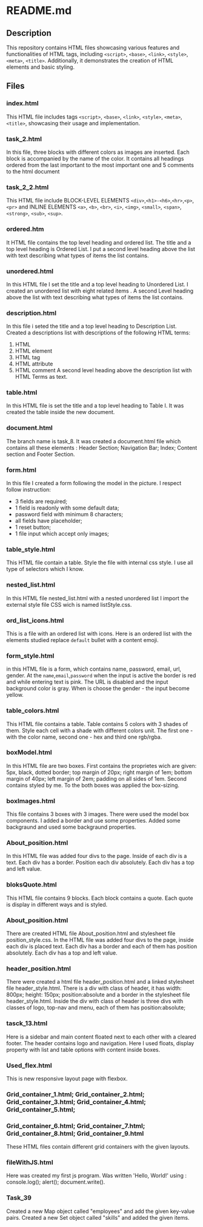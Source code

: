 # README.md

## Description

This repository contains HTML files showcasing various features and functionalities of HTML tags,
including `<script>`, `<base>`, `<link>`, `<style>`, `<meta>`, `<title>`. Additionally, it demonstrates the creation of
HTML elements and basic styling.

## Files

### index.html

This HTML file includes tags `<script>`, `<base>`, `<link>`, `<style>`, `<meta>`, `<title>`, showcasing their usage and
implementation.

### task_2.html

In this file, three blocks with different colors as images are inserted. Each block is accompanied by the name of the
color. It contains all headings ordered from the last important to the most important one and 5 comments to the html
document

### task_2_2.html

This HTML file include BLOCK-LEVEL ELEMENTS `<div>`,`<h1>-<h6>`,`<hr>`,`<p>`,`<pr>` and INLINE
ELEMENTS `<a>`, `<b>`, `<br>`, `<i>`, `<img>`, `<small>`, `<span>`, `<strong>`, `<sub>`, `<sup>`.

### ordered.htm

It HTML file contains the top level heading and ordered list. The title and a top level heading is Ordered List. I put a
second level heading above the list with text describing what types of items the list contains.

### unordered.html

In this HTML file I set the title and a top level heading to Unordered List. I created an unordered list with eight
related items . A second Level heading above the list with text describing what types of items the list contains.

### description.html

In this file i seted the title and a top level heading to Description List. Created a descriptions list with
descriptions of the following HTML terms:

1) HTML
2) HTML element
3) HTML tag
4) HTML attribute
5) HTML comment
   A second level heading above the description list with HTML Terms as text.

### table.html

In this HTML file is set the title and a top level heading to Table I. It was created the table inside the new document.

### document.html

The branch name is task_8. It was created a document.html file which contains all these elements : Header Section;
Navigation Bar; Index; Content section and Footer Section.

### form.html

In this file I created a form following the model in the picture. I respect follow instruction:

- 3 fields are required;
- 1 field is readonly with some default data;
- password field with minimum 8 characters;
- all fields have placeholder;
- 1 reset button;
- 1 file input which accept only images;

### table_style.html

This HTML file contain a table. Style the file with internal css style. I use all type of selectors which I know.

### nested_list.html

In this HTML file nested_list.html with a nested unordered list I import the external style file CSS wich is named
listStyle.css.

### ord_list_icons.html

This is a file with an ordered list with icons. Here is an ordered list with the elements studied replace `default`
bullet with a content emoji.

### form_style.html

in this HTML file is a form, which contains name, password, email, url, gender. At the `name`,`email`,`password` when
the input is active the border is red and while entering text is pink. The URL is disabled and the input background
color is gray. When is choose the gender - the input become yellow.

### table_colors.html

This HTML file contains a table. Table contains 5 colors with 3 shades of them. Style each cell with a shade with
different colors unit. The first one - with the color name, second one - hex and third one rgb/rgba.

### boxModel.html

In this HTML file are two boxes. First contains the proprietes wich are given: 5px, black, dotted border; top margin of
20px; right margin of 1em; bottom margin of 40px; left margin of 2em; padding on all sides of 1em. Second contains
styled by me. To the both boxes was applied the box-sizing.

### boxImages.html

This file contains 3 boxes with 3 images. There were used the model box components. I added a border and use some
properties. Added some backgraund and used some backgraund properties.

### About_position.html

In this HTML file was added four divs to the page. Inside of each div is a text. Each div has a border. Position each
div absolutely. Each div has a top and left value.

### bloksQuote.html

This HTML file contains 9 blocks. Each block contains a quote. Each quote is display in different ways and is styled.

### About_position.html

There are created HTML file About_position.html and stylesheet file position_style.css. In the HTML file was added four
divs to the page, inside each div is placed text. Each div has a border and each of them has position absolutely.
Each div has a top and left value.

### header_position.html

There were created a html file header_position.html and a linked stylesheet file header_style.html. There is a div with
class of header, it has width: 800px; height: 150px; position:absolute and a border in the stylesheet file
header_style.html. Inside the div with class of header is three divs with classes of logo, top-nav and menu, each of
them has position:absolute;

### tasck_13.html

Here is a sidebar and main content floated next to each other with a cleared footer. The header contains logo and
navigation. Here I used floats, display property with list and table options with content inside boxes.

### Used_flex.html

This is new responsive layout page with flexbox.

### Grid_container_1.html; Grid_container_2.html; Grid_container_3.html; Grid_container_4.html; Grid_container_5.html;

### Grid_container_6.html; Grid_container_7.html; Grid_container_8.html; Grid_container_9.html

These HTML files contain different grid containers with the given layouts.

### fileWithJS.html

Here was created my first js program. Was written 'Hello, World!' using : console.log(); alert(); document.write().

### Task_39

Created a new Map object called "employees" and add the given key-value pairs. Created a new Set object called "skills"
and added the given items.
